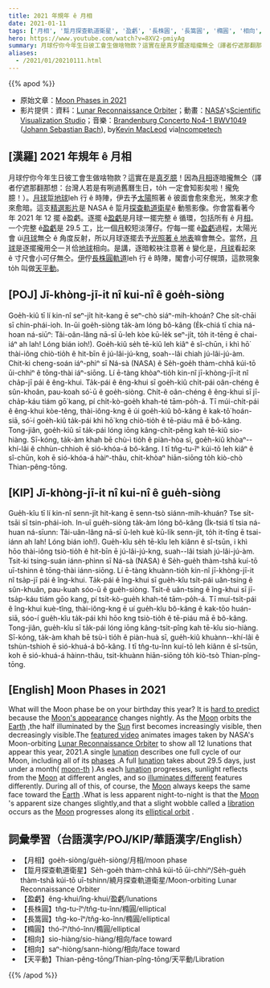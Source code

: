 ```yaml
---
title: 2021 年規年 ê 月相
date: 2021-01-11
tags: ['月相', '踅月探查軌道衛星', '盈虧', '長株圓', '長篙圓', '橢圓', '相向', '相向', '天平動']
hero: https://www.youtube.com/watch?v=8XV2-pmiyAg
summary: 月球佇你今年生日彼工會生做啥物款？這實在是真歹臆逐暗攏無仝（譯者佇遮那翻那想：台灣人若是有咧過舊曆生日，to̍h 一定會知影矣啦！攏免臆！）。
aliases:
  - /2021/01/20210111.html
---
```


{{% apod %}}

- 原始文章：[Moon Phases in 2021](https://apod.nasa.gov/apod/ap210111.html)
- 影片提供：資料：[Lunar Reconnaissance Orbiter](https://lunar.gsfc.nasa.gov/)；動畫：[NASA](https://www.nasa.gov/)'s[Scientific Visualization Studio](https://svs.gsfc.nasa.gov/)；音樂：[Brandenburg Concerto No4-1 BWV1049](https://en.wikipedia.org/wiki/Brandenburg_Concertos#No._4_in_G_major,_BWV_1049) ([Johann Sebastian Bach](https://en.wikipedia.org/wiki/Johann_Sebastian_Bach)), by[Kevin MacLeod](https://incompetech.com/email.html) via[Incompetech](https://incompetech.com/)

## [漢羅] 2021 年規年 ê 月相

月球佇你今年生日彼工會生做啥物款？這實在是[真歹臆](https://vcahospitals.com/-/media/vca/images/lifelearn-images-foldered/10812/cognition2.jpg?la=en&hash=69D0BDA985281F5E7A93F87A8B783C90)！因為[月相](https://apod.nasa.gov/apod/ap160201.html)逐暗攏無仝（譯者佇遮那翻那想：台灣人若是有咧過舊曆生日，to̍h 一定會知影矣啦！攏免臆！）。[月球](https://solarsystem.nasa.gov/moons/earths-moon/overview/)踅[地球](https://apod.nasa.gov/apod/ap070325.html)leh 行 ê 時陣，伊去予[太陽](https://en.wikipedia.org/wiki/Sun)照著 ê 彼面會愈來愈光，煞來才愈來愈暗。這支[精選影片](https://svs.gsfc.nasa.gov/4874)是 NASA ê 踅月[探查軌道衛星](https://lunar.gsfc.nasa.gov/about.html)ê 動態影像。你會當看著今年 2021 年 12 擺 ê盈虧。逐擺 ê[盈虧](https://en.wikipedia.org/wiki/Lunation)是月球一擺完整 ê 循環，包括所有 ê 月[相](https://spaceplace.nasa.gov/review/dr-marc-earth/Moon_phases_drawing.gif)。一个完整 ê[盈虧](http://www.inconstantmoon.com/not_phas.htm)是 29.5 工，比一個[月](https://www.phrases.org.uk/bulletin_board/11/messages/229.html)較短淡薄仔。佇每一擺 ê[盈虧](https://scienceworld.wolfram.com/astronomy/Lunation.html)過程，太陽光會 úi[月球](https://apod.nasa.gov/apod/moon.html)無仝 ê 角度反射，所以月球逐擺去予[光照著 ê 地表](https://apod.nasa.gov/apod/ap180522.html)嘛會無仝。當然，[月球](https://en.wikipedia.org/wiki/Moon)是逐擺攏用仝一爿佮[地球](https://apod.nasa.gov/apod/ap171204.html)相向。是講，逐暗較袂注意著 ê 變化是，[月球](http://www.astronomycafe.net/qadir/amoonm.html)看起來 ê 寸尺會小可仔無仝。[伊](https://apod.nasa.gov/apod/ap180318.html)佇[長株圓軌道](http://galileoandeinstein.phys.virginia.edu/more_stuff/Applets/Kepler/kepler.html)leh 行 ê 時陣，閣會小可仔幌頭，這款現象 to̍h 叫做[天平動](https://en.wikipedia.org/wiki/Libration)。

## [POJ] Jī-khòng-jī-it nî kui-nî ê goe̍h-siòng

Goe̍h-kiû tī lí kin-nî seⁿ-ji̍t hit-kang ē seⁿ-chò siáⁿ-mih-khoán? Che si̍t-chāi sī chin-phái-ioh. In-ūi goe̍h-siòng ta̍k-àm lóng bô-kâng (E̍k-chiá tī chia ná-hoan ná-siūⁿ: Tâi-oân-lâng nā-sī ū-leh kòe kū-le̍k seⁿ-ji̍t, to̍h it-tēng ē chai-iáⁿ ah lah! Lóng bián ioh!). Goe̍h-kiû se̍h tē-kiû leh kiâⁿ ê sî-chūn, i khì hō͘ thài-iông chiò-tio̍h ê hit-bīn ē jú-lâi-jú-kng, soah--lâi chiah jú-lâi-jú-àm. Chit-ki cheng-soán iáⁿ-phìⁿ sī Ná-sà (NASA) ê Se̍h-goe̍h thàm-chhâ kúi-tō ūi-chhiⁿ ê tōng-thài iáⁿ-siōng. Lí ē-tàng khòaⁿ-tio̍h kin-nî jī-khòng-jī-it nî cha̍p-jī pái ê êng-khui. Ta̍k-pái ê êng-khui sī goe̍h-kiû chi̍t-pái oân-chéng ê sûn-khoân, pau-koah só͘-ū ê goe̍h-siòng. Chi̍t-ê oân-chéng ê êng-khui sī jī-cha̍p-káu tiám gō͘ kang, pí chi̍t-kò-goe̍h khah-té tām-po̍h-á. Tī múi-chi̍t-pái ê êng-khui kòe-têng, thài-iông-kng ē úi goe̍h-kiû bô-kâng ê kak-tō͘ hoán-siā, só͘-í goe̍h-kiû ta̍k-pái khì hō͘ kng chiò-tio̍h ê tē-piáu mā ē bô-kâng. Tong-jiân, goe̍h-kiû sī ta̍k-pái lóng iōng kâng-chi̍t-pêng kah tē-kiû sio-hiàng. Sī-kóng, ta̍k-àm khah bē chù-ì tio̍h ê piàn-hòa sī, goe̍h-kiû khòaⁿ--khí-lâi ê chhùn-chhioh ē sió-khóa-á bô-kâng. I tī tn̂g-tu-îⁿ kúi-tō leh kiâⁿ ê sî-chūn, koh ē sió-khóa-á hàiⁿ-thâu, chit-khòaⁿ hiān-siōng to̍h kiò-chò Thian-pêng-tōng.

## [KIP] Jī-khòng-jī-it nî kui-nî ê gue̍h-siòng

Gue̍h-kîu tī lí kin-nî senn-ji̍t hit-kang ē senn-tsò siánn-mih-khuán? Tse si̍t-tsāi sī tsin-phái-ioh. In-uī gue̍h-siòng ta̍k-àm lóng bô-kâng (I̍k-tsiá tī tsia ná-huan ná-sīunn: Tâi-uân-lâng nā-sī ū-leh kuè kū-li̍k senn-ji̍t, to̍h it-tīng ē tsai-iánn ah lah! Lóng bián ioh!). Gue̍h-kîu se̍h tē-kîu leh kiânn ê sî-tsūn, i khì hōo thài-iông tsiò-tio̍h ê hit-bīn ē jú-lâi-jú-kng, suah--lâi tsiah jú-lâi-jú-àm. Tsit-ki tsing-suán iánn-phìnn sī Ná-sà (NASA) ê Se̍h-gue̍h thàm-tshâ kuí-tō uī-tshinn ê tōng-thài iánn-siōng. Lí ē-tàng khuànn-tio̍h kin-nî jī-khòng-jī-it nî tsa̍p-jī pái ê îng-khui. Ta̍k-pái ê îng-khui sī gue̍h-kîu tsi̍t-pái uân-tsíng ê sûn-khuân, pau-kuah sóo-ū ê gue̍h-siòng. Tsi̍t-ê uân-tsíng ê îng-khui sī jī-tsa̍p-káu tiám gōo kang, pí tsi̍t-kò-gue̍h khah-té tām-po̍h-á. Tī muí-tsi̍t-pái ê îng-khui kuè-tîng, thài-iông-kng ē uí gue̍h-kîu bô-kâng ê kak-tōo huán-siā, sóo-í gue̍h-kîu ta̍k-pái khì hōo kng tsiò-tio̍h ê tē-piáu mā ē bô-kâng. Tong-jiân, gue̍h-kîu sī ta̍k-pái lóng iōng kâng-tsi̍t-pîng kah tē-kîu sio-hiàng. Sī-kóng, ta̍k-àm khah bē tsù-ì tio̍h ê piàn-huà sī, gue̍h-kiû khuànn--khí-lâi ê tshùn-tshioh ē sió-khuá-á bô-kâng. I tī tn̂g-tu-înn kuí-tō leh kiânn ê sî-tsūn, koh ē sió-khuá-á hàinn-thâu, tsit-khuànn hiān-siōng to̍h kiò-tsò Thian-pîng-tōng.

## [English] Moon Phases in 2021 

What will the Moon phase be on your birthday this year? It is [hard to predict](https://vcahospitals.com/-/media/vca/images/lifelearn-images-foldered/10812/cognition2.jpg?la=en&hash=69D0BDA985281F5E7A93F87A8B783C90) because the [Moon's appearance](https://apod.nasa.gov/apod/ap160201.html) changes nightly. As the [Moon](https://solarsystem.nasa.gov/moons/earths-moon/overview/) orbits the [Earth](https://apod.nasa.gov/apod/ap070325.html) ,the half illuminated by the [Sun](https://en.wikipedia.org/wiki/Sun) first becomes increasingly visible, then decreasingly visible.The [featured video](https://svs.gsfc.nasa.gov/4874) animates images taken by NASA's Moon-orbiting [Lunar Reconnaissance Orbiter](https://lunar.gsfc.nasa.gov/about.html) to show all 12 lunations that appear this year, 2021.A single [lunation](https://en.wikipedia.org/wiki/Lunation) describes one full cycle of our Moon, including all of its [phases](https://spaceplace.nasa.gov/review/dr-marc-earth/Moon_phases_drawing.gif) .A full [lunation](http://www.inconstantmoon.com/not_phas.htm) takes about 29.5 days, just under a month( [moon-th](https://www.phrases.org.uk/bulletin_board/11/messages/229.html) ).As each [lunation](https://scienceworld.wolfram.com/astronomy/Lunation.html) progresses, sunlight reflects from the [Moon](https://apod.nasa.gov/apod/moon.html) at different angles, and so [illuminates different](https://apod.nasa.gov/apod/ap180522.html) features differently. During all of this, of course, the [Moon](https://en.wikipedia.org/wiki/Moon) always keeps the same face toward the [Earth](https://apod.nasa.gov/apod/ap171204.html) .What is less apparent night-to-night is that the [Moon](http://www.astronomycafe.net/qadir/amoonm.html) 's apparent size changes slightly,and that a slight wobble called a [libration](https://en.wikipedia.org/wiki/Libration) occurs as the [Moon](https://apod.nasa.gov/apod/ap180318.html) progresses along its [elliptical orbit](http://galileoandeinstein.phys.virginia.edu/more_stuff/Applets/Kepler/kepler.html) .

## 詞彙學習（台語漢字/POJ/KIP/華語漢字/English）

- 【月相】goe̍h-siòng/gue̍h-siòng/月相/moon phase
- 【踅月探查軌道衛星】Se̍h-goe̍h thàm-chhâ kúi-tō ūi-chhiⁿ/Se̍h-gue̍h thàm-tshâ kúi-tō uī-tshinn/繞月探查軌道衛星/Moon-orbiting Lunar Reconnaissance Orbiter
- 【盈虧】êng-khui/îng-khui/盈虧/lunations
- 【長株圓】tn̂g-tu-îⁿ/tn̂g-tu-înn/橢圓/elliptical
- 【長篙圓】tn̂g-ko-îⁿ/tn̂g-ko-înn/橢圓/elliptical
- 【橢圓】thó-îⁿ/thó-înn/橢圓/elliptical
- 【相向】sio-hiàng/sio-hiàng/相向/face toward
- 【相向】saⁿ-hiòng/sann-hiòng/相向/face toward
- 【天平動】Thian-pêng-tōng/Thian-pîng-tōng/天平動/Libration

{{% /apod %}}
